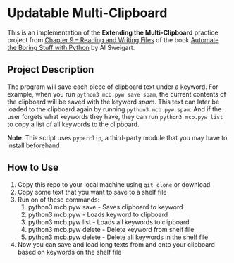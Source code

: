 # Updatable Multi-Clipboard
This is an implementation of the **Extending the Multi-Clipboard** practice project from [Chapter 9 – Reading and Writing Files](https://automatetheboringstuff.com/2e/chapter9/) of the book [Automate the Boring Stuff with Python](https://automatetheboringstuff.com/) by Al Sweigart.

## Project Description
The program will save each piece of clipboard text under a keyword. For example, when you run `python3 mcb.pyw save spam`, the current contents of the clipboard will be saved with the keyword *spam*. This text can later be loaded to the clipboard again by running `python3 mcb.pyw spam`. And if the user forgets what keywords they have, they can run `python3 mcb.pyw list` to copy a list of all keywords to the clipboard.

**Note**: This script uses `pyperclip`, a third-party module that you may have to install beforehand

## How to Use
1. Copy this repo to your local machine using `git clone` or download
2. Copy some text that you want to save to a shelf file
3. Run on of these commands:
    1. python3 mcb.pyw save <keyword> - Saves clipboard to keyword
    2. python3 mcb.pyw <keyword> - Loads keyword to clipboard
    3. python3 mcb.pyw list - Loads all keywords to clipboard
    4. python3 mcb.pyw delete <keyword> - Delete keyword from shelf file
    5. python3 mcb.pyw delete - Delete all keywords in the shelf file
4. Now you can save and load long texts from and onto your clipboard based on keywords on the shelf file
